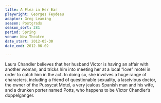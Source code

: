```yaml
---
title: A Flea in Her Ear
playwright: Georges Feydeau
adaptor: Greg Leaming
season: Postgrads
season_sort: 281
period: Spring
venue: New Theatre
date_start: 2012-05-30
date_end: 2012-06-02

---
```


Laura Chandler believes that her husband Victor is having an affair with another woman, and tricks him into meeting her at a local “love” motel in order to catch him in the act. In doing so, she involves a huge range of characters, including a friend of questionable sexuality, a lascivious doctor, the owner of the Pussycat Motel, a very jealous Spanish man and his wife, and a drunken porter named Potts, who happens to be Victor Chandler’s doppelganger.
